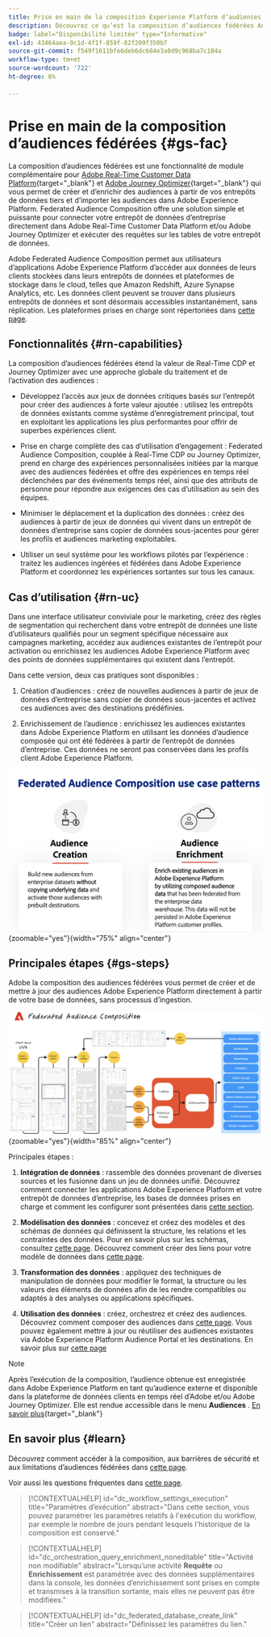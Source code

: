 ```yaml
---
title: Prise en main de la composition Experience Platform d’audiences fédérées
description: Découvrez ce qu’est la composition d’audiences fédérées Adobe et comment l’utiliser dans Adobe Experience Platform
badge: label="Disponibilité limitée" type="Informative"
exl-id: 43464aea-9c1d-4f1f-859f-82f209f350b7
source-git-commit: f549f1611bfe6deb6dc684e3a0d9c968ba7c184a
workflow-type: tm+mt
source-wordcount: '722'
ht-degree: 8%

---
```


# Prise en main de la composition d’audiences fédérées {#gs-fac}

La composition d’audiences fédérées est une fonctionnalité de module complémentaire pour [Adobe Real-Time Customer Data Platform](https://experienceleague.adobe.com/en/docs/experience-platform/segmentation/home){target="_blank"} et [Adobe Journey Optimizer](https://experienceleague.adobe.com/fr/docs/journey-optimizer/using/ajo-home){target="_blank"} qui vous permet de créer et d’enrichir des audiences à partir de vos entrepôts de données tiers et d’importer les audiences dans Adobe Experience Platform. Federated Audience Composition offre une solution simple et puissante pour connecter votre entrepôt de données d’entreprise directement dans Adobe Real-Time Customer Data Platform et/ou Adobe Journey Optimizer et exécuter des requêtes sur les tables de votre entrepôt de données.

Adobe Federated Audience Composition permet aux utilisateurs d’applications Adobe Experience Platform d’accéder aux données de leurs clients stockées dans leurs entrepôts de données et plateformes de stockage dans le cloud, telles que Amazon Redshift, Azure Synapse Analytics, etc. Les données client peuvent se trouver dans plusieurs entrepôts de données et sont désormais accessibles instantanément, sans réplication. Les plateformes prises en charge sont répertoriées dans [cette page](../connections/federated-db.md#supported-db).

## Fonctionnalités {#rn-capabilities}

La composition d’audiences fédérées étend la valeur de Real-Time CDP et Journey Optimizer avec une approche globale du traitement et de l’activation des audiences :

* Développez l’accès aux jeux de données critiques basés sur l’entrepôt pour créer des audiences à forte valeur ajoutée : utilisez les entrepôts de données existants comme système d’enregistrement principal, tout en exploitant les applications les plus performantes pour offrir de superbes expériences client.

* Prise en charge complète des cas d’utilisation d’engagement : Federated Audience Composition, couplée à Real-Time CDP ou Journey Optimizer, prend en charge des expériences personnalisées initiées par la marque avec des audiences fédérées et offre des expériences en temps réel déclenchées par des événements temps réel, ainsi que des attributs de personne pour répondre aux exigences des cas d’utilisation au sein des équipes.

* Minimiser le déplacement et la duplication des données : créez des audiences à partir de jeux de données qui vivent dans un entrepôt de données d’entreprise sans copier de données sous-jacentes pour gérer les profils et audiences marketing exploitables.

* Utiliser un seul système pour les workflows pilotés par l’expérience : traitez les audiences ingérées et fédérées dans Adobe Experience Platform et coordonnez les expériences sortantes sur tous les canaux.

## Cas d’utilisation {#rn-uc}

Dans une interface utilisateur conviviale pour le marketing, créez des règles de segmentation qui recherchent dans votre entrepôt de données une liste d’utilisateurs qualifiés pour un segment spécifique nécessaire aux campagnes marketing, accédez aux audiences existantes de l’entrepôt pour activation ou enrichissez les audiences Adobe Experience Platform avec des points de données supplémentaires qui existent dans l’entrepôt.

Dans cette version, deux cas pratiques sont disponibles :

1. Création d’audiences : créez de nouvelles audiences à partir de jeux de données d’entreprise sans copier de données sous-jacentes et activez ces audiences avec des destinations prédéfinies. &#x200B;

1. Enrichissement de l’audience : enrichissez les audiences existantes dans Adobe Experience Platform en utilisant les données d’audience composée qui ont été fédérées à partir de l’entrepôt de données d’entreprise. Ces données ne seront pas conservées dans les profils client Adobe Experience Platform.

![diagramme](assets/fac-use-cases.png){zoomable="yes"}{width="75%" align="center"}

## Principales étapes {#gs-steps}

Adobe la composition des audiences fédérées vous permet de créer et de mettre à jour des audiences Adobe Experience Platform directement à partir de votre base de données, sans processus d’ingestion.

![diagramme](assets/steps-diagram.png){zoomable="yes"}{width="85%" align="center"}

Principales étapes :

1. **Intégration de données** : rassemble des données provenant de diverses sources et les fusionne dans un jeu de données unifié. Découvrez comment connecter les applications Adobe Experience Platform et votre entrepôt de données d’entreprise, les bases de données prises en charge et comment les configurer sont présentées dans [cette section](../connections/federated-db.md).

2. **Modélisation des données** : concevez et créez des modèles et des schémas de données qui définissent la structure, les relations et les contraintes des données. Pour en savoir plus sur les schémas, consultez [cette page](../customer/schemas.md). Découvrez comment créer des liens pour votre modèle de données dans [cette page](../data-management/gs-models.md).

3. **Transformation des données** : appliquez des techniques de manipulation de données pour modifier le format, la structure ou les valeurs des éléments de données afin de les rendre compatibles ou adaptés à des analyses ou applications spécifiques.

4. **Utilisation des données** : créez, orchestrez et créez des audiences. Découvrez comment composer des audiences dans [cette page](../compositions/gs-compositions.md). Vous pouvez également mettre à jour ou réutiliser des audiences existantes via Adobe Experience Platform Audience Portal et les destinations. En savoir plus sur [cette page](../connections/destinations.md)

>[!NOTE]
>
>Après l’exécution de la composition, l’audience obtenue est enregistrée dans Adobe Experience Platform en tant qu’audience externe et disponible dans la plateforme de données clients en temps réel d’Adobe et/ou Adobe Journey Optimizer. Elle est rendue accessible dans le menu **Audiences** . [En savoir plus](https://experienceleague.adobe.com/en/docs/experience-platform/segmentation/ui/audience-portal){target="_blank"}

## En savoir plus {#learn}

<!-- Workflow + Workflow activities-->


Découvrez comment accéder à la composition, aux barrières de sécurité et aux limitations d’audiences fédérées dans [cette page](access-prerequisites.md).

Voir aussi les questions fréquentes dans [cette page](faq.md).


>[!CONTEXTUALHELP]
>id="dc_workflow_settings_execution"
>title="Paramètres d’exécution"
>abstract="Dans cette section, vous pouvez paramétrer les paramètres relatifs à l&#39;exécution du workflow, par exemple le nombre de jours pendant lesquels l&#39;historique de la composition est conservé."

>[!CONTEXTUALHELP]
>id="dc_orchestration_query_enrichment_noneditable"
>title="Activité non modifiable"
>abstract="Lorsqu’une activité **Requête** ou **Enrichissement** est paramétrée avec des données supplémentaires dans la console, les données d’enrichissement sont prises en compte et transmises à la transition sortante, mais elles ne peuvent pas être modifiées."

<!-- Create a link -->

>[!CONTEXTUALHELP]
>id="dc_federated_database_create_link"
>title="Créer un lien"
>abstract="Définissez les paramètres du lien."
